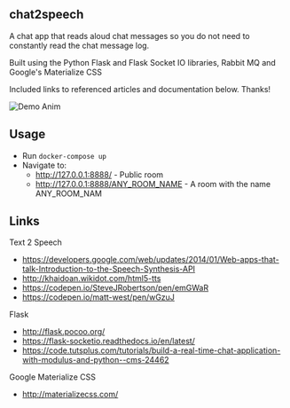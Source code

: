 ## chat2speech

A chat app that reads aloud chat messages so you do not need to constantly read the chat message log.

Built using the Python Flask and Flask Socket IO libraries, Rabbit MQ and Google's Materialize CSS

Included links to referenced articles and documentation below. Thanks!

![Demo Anim](https://github.com/khilnani/chat2speech/blob/master/images/demo-sm.gif?raw=true "Demo Anim")

## Usage

- Run `docker-compose up`
- Navigate to:
  - http://127.0.0.1:8888/ - Public room
  - http://127.0.0.1:8888/ANY_ROOM_NAME - A room with the name ANY_ROOM_NAM

## Links

Text 2 Speech

- https://developers.google.com/web/updates/2014/01/Web-apps-that-talk-Introduction-to-the-Speech-Synthesis-API
- http://khaidoan.wikidot.com/html5-tts
- https://codepen.io/SteveJRobertson/pen/emGWaR
- https://codepen.io/matt-west/pen/wGzuJ

Flask

- http://flask.pocoo.org/
- https://flask-socketio.readthedocs.io/en/latest/
- https://code.tutsplus.com/tutorials/build-a-real-time-chat-application-with-modulus-and-python--cms-24462

Google Materialize CSS

- http://materializecss.com/
